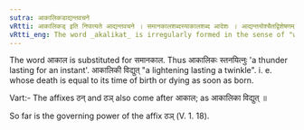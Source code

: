 ```yaml
---
sutra: आकालिकडाद्यन्तवचने
vRtti: आकालिकड् इति निपात्यते आद्यन्तवचने । समानकालशब्दस्याकालशब्द आदेशः । आद्यन्तयोश्चैतद्विशेषणम् । इकट् प्रत्ययश्च निपात्यते ॥
vRtti_eng: The word _akalikat_ is irregularly formed in the sense of "what coincides with the beginning and the end i. e. what lasts only an instant".
---
```

The word आकाल is substituted for समानकाल. Thus आकालिकः स्तनयित्नुः 'a thunder lasting for an instant'. आकालिकी विद्युत् "a lightening lasting a twinkle". i. e. whose death is equal to its time of birth or dying as soon as born.

Vart:- The affixes ठन् and ठञ् also come after आकाल; as आकालिका विद्युत् ॥

So far is the governing power of the affix ठञ् (V. 1. 18).  
